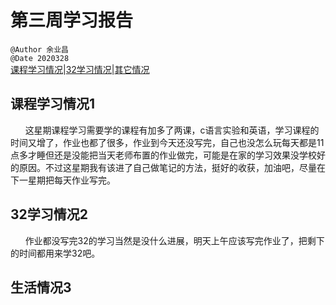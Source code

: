 # 第三周学习报告  
`@Author 余业昌`  
`@Date 2020328`  
[课程学习情况](#1)|[32学习情况](#2)|[其它情况](#3)


## <a id='1'>课程学习情况1</a> 
&nbsp;&nbsp;&nbsp;&nbsp;&nbsp;&nbsp;这星期课程学习需要学的课程有加多了两课，c语言实验和英语，学习课程的时间又增了，作业也都了很多，作业到今天还没写完，自己也没怎么玩每天都是11点多才睡但还是没能把当天老师布置的作业做完，可能是在家的学习效果没学校好的原因。不过这星期我有该进了自己做笔记的方法，挺好的收获，加油吧，尽量在下一星期把每天作业写完。

## <a id='2'>32学习情况2</a> 
&nbsp;&nbsp;&nbsp;&nbsp;&nbsp;&nbsp;作业都没写完32的学习当然是没什么进展，明天上午应该写完作业了，把剩下的时间都用来学32吧。


## <a id='3'>生活情况3</a> 


